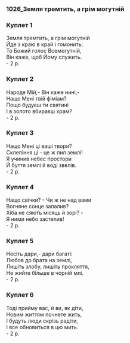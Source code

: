 ### 1026_Земля тремтить, а грім могутній
### Куплет 1
Земля тремтить, а грім могутній <br/>Йде з краю в край і гомонить: <br/>То Божий голос Всемогутній, <br/>Він каже, щоб Йому служить.<br/>- 2 р.
### Куплет 2
Народе Мій,- Він каже нині,- <br/>Нащо Мені твій фіміам? <br/>Пощо будуєш ти святині <br/>І в золото вбираєш храм?<br/>- 2 р.
### Куплет 3
Нащо Мені ці ваші твори? <br/>Склепіння ці - це ж пил землі! <br/>Я учинив небес простори <br/>Й буття землі й воді звелів.<br/>- 2 р.
### Куплет 4
Нащо свічки? - Чи ж не над вами <br/>Вогняне сонце запалив? <br/>Хіба не сяють місяць й зорі? - <br/>Я ними небо застелив!<br/>- 2 р.
### Куплет 5
Несіть дари,- дари багаті: <br/>Любов до брата на землі, <br/>Лишіть злобу, лишіть прокляття, <br/>Не жийте більше в чорній млі.<br/>- 2 р.
### Куплет 6
Тоді прийму вас, й ви, як діти, <br/>Новим життям почнете жить, <br/>І будуть люди скрізь радіти, <br/>І все обновиться в цю мить.<br/>- 2 р.
